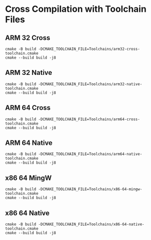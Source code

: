 # Cross Compilation with Toolchain Files

## ARM 32 Cross

```shell
cmake -B build -DCMAKE_TOOLCHAIN_FILE=Toolchains/arm32-cross-toolchain.cmake
cmake --build build -j8
```

## ARM 32 Native

```shell
cmake -B build -DCMAKE_TOOLCHAIN_FILE=Toolchains/arm32-native-toolchain.cmake
cmake --build build -j8
```

## ARM 64 Cross

```shell
cmake -B build -DCMAKE_TOOLCHAIN_FILE=Toolchains/arm64-cross-toolchain.cmake
cmake --build build -j8
```

## ARM 64 Native

```shell
cmake -B build -DCMAKE_TOOLCHAIN_FILE=Toolchains/arm64-native-toolchain.cmake
cmake --build build -j8
```

## x86 64 MingW

```shell
cmake -B build -DCMAKE_TOOLCHAIN_FILE=Toolchains/x86-64-mingw-toolchain.cmake
cmake --build build -j8
```

## x86 64 Native

```shell
cmake -B build -DCMAKE_TOOLCHAIN_FILE=Toolchains/x86-64-native-toolchain.cmake
cmake --build build -j8
```

